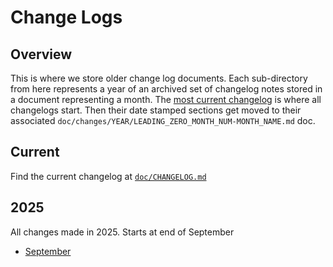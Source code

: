 # Change Logs

## Overview

This is where we store older change log documents.
Each sub-directory from here represents a year of an archived set of
changelog notes stored in a document representing a month.
The [most current changelog](../CHANGELOG.md) is where all changelogs start.
Then their date stamped sections get moved to their associated
`doc/changes/YEAR/LEADING_ZERO_MONTH_NUM-MONTH_NAME.md` doc.

## Current

Find the current changelog at [`doc/CHANGELOG.md`](../CHANGELOG.md)

## 2025

All changes made in 2025.
Starts at end of September

- [September](2025/09-september.md)
